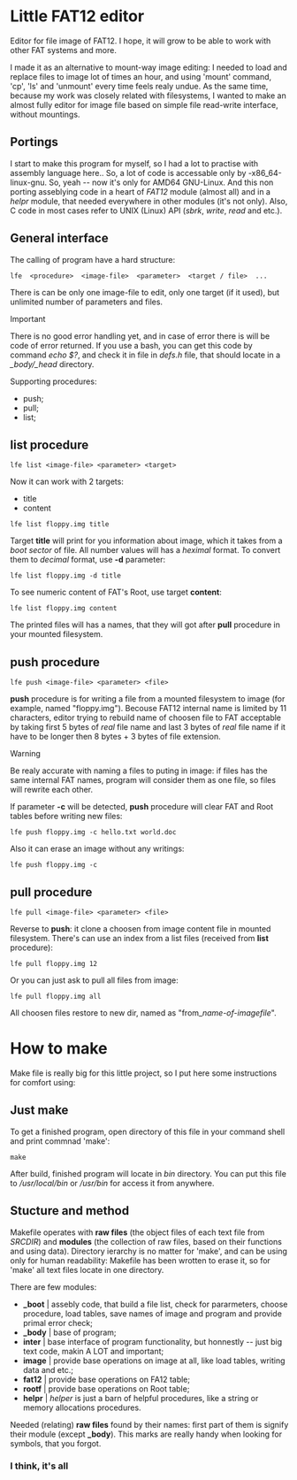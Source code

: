 # Little FAT12 editor


Editor for file image of FAT12. I hope, it will grow to be able to work with other FAT systems and more.

I made it as an alternative to mount-way image editing: I needed to load and replace files to image lot of times an hour, and using 'mount' command, 'cp', 'ls' and 'unmount' every time feels realy undue. As the same time, because my work was closely related with filesystems, I wanted to make an almost fully editor for image file based on simple file read-write interface, without mountings. 

## Portings

I start to make this program for myself, so I had a lot to practise with assembly language here.. So, a lot of code is accessable only by -x86\_64-linux-gnu. So, yeah -- now it's only for AMD64 GNU-Linux. And this non porting asseblying code in a heart of *FAT12* module (almost all) and in a *helpr* module, that needed everywhere in other modules (it's not only). Also, C code in most cases refer to UNIX (Linux) API (*sbrk*, *write*, *read* and etc.).

## General interface

The calling of program have a hard structure:
```
lfe  <procedure>  <image-file>  <parameter>  <target / file>  ...
```
There is can be only one image-file to edit, only one target (if it used), but unlimited number of parameters and files. 
> [!IMPORTANT]
> There is no good error handling yet, and in case of error there is will be code of error returned. If you use a bash, you can get this code by command *echo $?*, and check it in file in *defs.h* file, that should locate in a *\_body/\_head* directory.

Supporting procedures:
- push;
- pull;
- list;




## **list** procedure
```
lfe list <image-file> <parameter> <target>
```
Now it can work with 2 targets:
- title
- content

```
lfe list floppy.img title
```
Target **title** will print for you information about image, which it takes from a *boot sector* of file. All number values will has a *heximal* format. To convert them to *decimal* format, use **-d** parameter:
```
lfe list floppy.img -d title
```
To see numeric content of FAT's Root, use target **content**:
```
lfe list floppy.img content
```
The printed files will has a names, that they will got after **pull** procedure in your mounted filesystem. 



## **push** procedure
```
lfe push <image-file> <parameter> <file>
```
**push** procedure is for writing a file from a mounted filesystem to image (for example, named "floppy.img"). Becouse FAT12 internal name is limited by 11 characters, editor trying to rebuild name of choosen file to FAT acceptable by taking first 5 bytes of *real* file name and last 3 bytes of *real* file name if it have to be longer then 8 bytes + 3 bytes of file extension. 
> [!WARNING]
> Be realy accurate with naming a files to puting in image: if files has the same internal FAT names, program will consider them as one file, so files will rewrite each other.

If parameter **-c** will be detected, **push** procedure will clear FAT and Root tables before writing new files:
```
lfe push floppy.img -c hello.txt world.doc
```
Also it can erase an image without any writings:
```
lfe push floppy.img -c 
```



## **pull** procedure
```
lfe pull <image-file> <parameter> <file>
```
Reverse to **push**: it clone a choosen from image content file in mounted filesystem. There's can use an index from a list files (received from **list** procedure):
```
lfe pull floppy.img 12
```
Or you can just ask to pull all files from image:
```
lfe pull floppy.img all
```
All choosen files restore to new dir, named as "from\_*name-of-imagefile*".






# How to **make**
Make file is really big for this little project, so I put here some instructions for comfort using:



## Just make
To get a finished program, open directory of this file in your command shell and print commnad 'make':
```
make
```
After build, finished program will locate in *bin* directory. You can put this file to */usr/local/bin* or */usr/bin* for access it from anywhere.



## Stucture and method
Makefile operates with **raw files** (the object files of each text file from *SRCDIR*) and **modules** (the collection of raw files, based on their functions and using data). Directory ierarchy is no matter for 'make', and can be using only for human readability: Makefile has been wrotten to erase it, so for 'make' all text files locate in one directory. 

There are few modules:
- **\_boot** | assebly code, that build a file list, check for pararmeters, choose procedure, load tables, save names of image and program and provide primal error check;
- **\_body** | base of program;
- **inter** | base interface of program functionality, but honnestly -- just big text code, makin A LOT and important;
- **image** | provide base operations on image at all, like load tables, writing data and etc.;
- **fat12** | provide base operations on FA12 table;
- **rootf** | provide base operations on Root table;
- **helpr** | *helper* is just a barn of helpful procedures, like a string or memory allocations procedures.

Needed (relating) **raw files** found by their names: first part of them is signify their module (except **\_body**). This marks are really handy when looking for symbols, that you forgot. 




### I think, it's all

